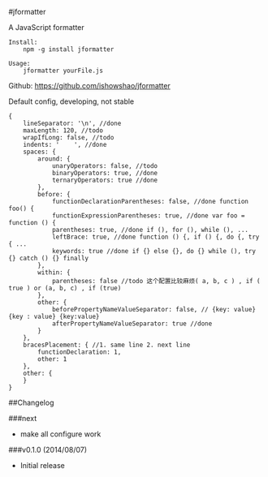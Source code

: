 #jformatter

A JavaScript formatter

    Install:
        npm -g install jformatter

    Usage:
        jformatter yourFile.js


Github: <https://github.com/ishowshao/jformatter>

Default config, developing, not stable

    {
        lineSeparator: '\n', //done
        maxLength: 120, //todo
        wrapIfLong: false, //todo
        indents: '    ', //done
        spaces: {
            around: {
                unaryOperators: false, //todo
                binaryOperators: true, //done
                ternaryOperators: true //done
            },
            before: {
                functionDeclarationParentheses: false, //done function foo() {
                functionExpressionParentheses: true, //done var foo = function () {
                parentheses: true, //done if (), for (), while (), ...
                leftBrace: true, //done function () {, if () {, do {, try { ...
                keywords: true //done if {} else {}, do {} while (), try {} catch () {} finally
            },
            within: {
                parentheses: false //todo 这个配置比较麻烦( a, b, c ) , if ( true ) or (a, b, c) , if (true)
            },
            other: {
                beforePropertyNameValueSeparator: false, // {key: value} {key : value} {key:value}
                afterPropertyNameValueSeparator: true //done
            }
        },
        bracesPlacement: { //1. same line 2. next line
            functionDeclaration: 1,
            other: 1
        },
        other: {
        }
    }

##Changelog

###next

* make all configure work

###v0.1.0 (2014/08/07)

* Initial release